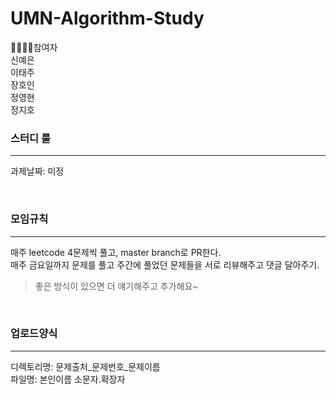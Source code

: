 # UMN-Algorithm-Study

👨‍👩‍👧‍👦참여자 <br>
신예은 <br>
이태주 <br>
장호인 <br>
정영현 <br>
정지호 <br>

### 스터디 룰
---
과제날짜: 미정

<br>

### 모임규칙
---
매주 leetcode 4문제씩 풀고, master branch로 PR한다.
<br>
매주 금요일까지 문제를 풀고 주간에 풀었던 문제들을 서로 리뷰해주고 댓글 달아주기.

> 좋은 방식이 있으면 더 얘기해주고 추가해요~

<br>

### 업로드양식
---
디렉토리명: 문제출처_문제번호_문제이름 <br>
파일명: 본인이름 소문자.확장자
